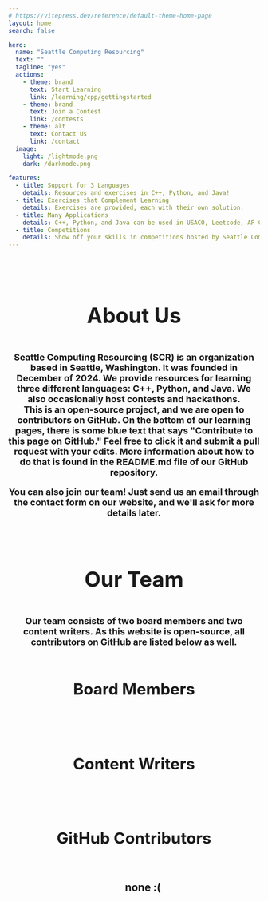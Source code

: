 ```yaml
---
# https://vitepress.dev/reference/default-theme-home-page
layout: home
search: false

hero:
  name: "Seattle Computing Resourcing"
  text: ""
  tagline: "yes"
  actions:
    - theme: brand
      text: Start Learning
      link: /learning/cpp/gettingstarted
    - theme: brand
      text: Join a Contest
      link: /contests
    - theme: alt
      text: Contact Us
      link: /contact
  image:
    light: /lightmode.png
    dark: /darkmode.png

features:
  - title: Support for 3 Languages
    details: Resources and exercises in C++, Python, and Java!
  - title: Exercises that Complement Learning
    details: Exercises are provided, each with their own solution.
  - title: Many Applications
    details: C++, Python, and Java can be used in USACO, Leetcode, AP CS, etc.
  - title: Competitions
    details: Show off your skills in competitions hosted by Seattle Computing Resourcing.
---
```

<script setup>
import {
  VPTeamMembers,
} from 'vitepress/theme'

const boardMembers = [
    {
        avatar: '/favicon.png',
        name: 'Timothy Wu',
        title: 'Founder',
        links: [{icon: 'github', link: 'https://github.com/HappyTeem' }],
    },
    {
        avatar: '/favicon.png',
        name: 'Ruben Jing',
        title: 'Founder',
        links: [{icon: 'github', link: 'https://github.com/Streakwind' }],
    },
]

const contentwriters = [
    {
      avatar: '/favicon.png',
      name: 'Alan Verbitski',
      title: 'Python Content Writer',
      links: [{icon: 'github', link: 'https://github.com/veternosit' }],
    },
    {
      avatar: '/favicon.png',
      name: 'Benjamin Sun',
      title: 'C++ Content Writer',
      links: [{icon: 'github', link: 'https://github.com/walterboro' }],
    },
]
</script>

<h2/>

<div class="teamHeading">
  <h1>About Us</h1>
</div>

<div class="index-content">
  Seattle Computing Resourcing (SCR) is an organization based in Seattle, Washington. It was founded in December of 2024. We provide resources for learning three different languages: C++, Python, and Java. We also occasionally host contests and hackathons.
</div>

<div class="index-content">
  This is an open-source project, and we are open to contributors on GitHub. On the bottom of our learning pages, there is some blue text that says "Contribute to this page on GitHub." Feel free to click it and submit a pull request with your edits. More information about how to do that is found in the README.md file of our GitHub repository.

  You can also join our team! Just send us an email through the contact form on our website, and we'll ask for more details later.
</div>

<div class="teamHeading">
  <h1>Our Team</h1>
</div>

<div class="index-content">
  Our team consists of two board members and two content writers. As this website is open-source, all contributors on GitHub are listed below as well.
</div>

<div class="teamHeading">
  <h2>Board Members</h2>
</div>

<VPTeamMembers size="small" :members="boardMembers" />

<div class="teamHeading">
  <h2>Content Writers</h2>
</div>

<VPTeamMembers size="small" :members="contentwriters" />

<div class="teamHeading">
  <h2>GitHub Contributors</h2>
</div>

<div class="gitcontri">
  <ul>
    <a href="https://github.com/Seattle-Computing-Resourcing/scr-learning">none :(</a>
  </ul>
</div>

<style scoped>
  .teamHeading {
    padding: 20px;
    text-align: center;
  }

  .gitcontri {
    text-align: center;
  }

  ul a {
    color: inherit;
    text-decoration: none;
  }

  ul a:hover {
    color: green;
  }

  .dark ul a:hover {
    color: lightgreen;
  }

  .index-content {
    text-align: center;
    font: inherit;
    font-size: 18px;
  }
</style>